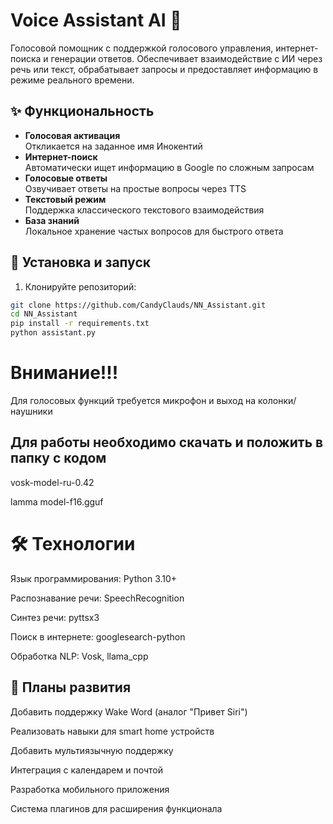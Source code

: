 # Voice Assistant AI 🤖

Голосовой помощник с поддержкой голосового управления, интернет-поиска и генерации ответов.
Обеспечивает взаимодействие с ИИ через речь или текст, обрабатывает запросы и предоставляет информацию в режиме реального времени.

## ✨ Функциональность
- **Голосовая активация**  
  Откликается на заданное имя Инокентий
- **Интернет-поиск**  
  Автоматически ищет информацию в Google по сложным запросам
- **Голосовые ответы**  
  Озвучивает ответы на простые вопросы через TTS
- **Текстовый режим**  
  Поддержка классического текстового взаимодействия
- **База знаний**  
  Локальное хранение частых вопросов для быстрого ответа

## 🚀 Установка и запуск
1. Клонируйте репозиторий:
```bash
git clone https://github.com/CandyClauds/NN_Assistant.git
cd NN_Assistant
pip install -r requirements.txt
python assistant.py
```
# Внимание!!!

Для голосовых функций требуется микрофон и выход на колонки/наушники

## Для работы необходимо скачать и положить в папку с кодом
  vosk-model-ru-0.42
  
  lamma model-f16.gguf
  
# 🛠️ Технологии

Язык программирования: Python 3.10+

Распознавание речи: SpeechRecognition

Синтез речи: pyttsx3

Поиск в интернете: googlesearch-python

Обработка NLP: Vosk, llama_cpp

## 📌 Планы развития
Добавить поддержку Wake Word (аналог "Привет Siri")

Реализовать навыки для smart home устройств

Добавить мультиязычную поддержку

Интеграция с календарем и почтой

Разработка мобильного приложения

Система плагинов для расширения функционала
